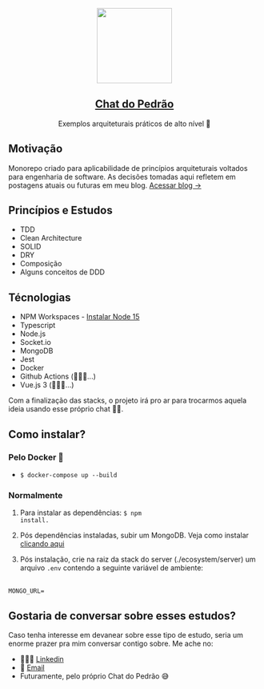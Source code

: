 <p align="center">
  <a href="https://pedromoraisf.medium.com">
    <img src="https://ouch-cdn.icons8.com/preview/760/349dca7d-9e1f-4a75-a2b3-0c030530d384.png" height="150">
    <h2 align="center">Chat do Pedrão</h2>
  </a>
  <p align="center">Exemplos arquiteturais práticos de alto nível 🦅</p>
</p>


## Motivação
Monorepo criado para aplicabilidade de princípios arquiteturais voltados para engenharia de software. As decisões tomadas aqui refletem em postagens atuais ou futuras em meu blog. [Acessar blog →](https://pedromoraisf.medium.com)

## Princípios e Estudos
- TDD
- Clean Architecture
- SOLID
- DRY
- Composição
- Alguns conceitos de DDD

## Técnologias
- NPM Workspaces - [Instalar Node 15](https://nodejs.org/en/download/current/)
- Typescript
- Node.js
- Socket.io
- MongoDB
- Jest
- Docker
- Github Actions (👨🏽‍💻...)
- Vue.js 3 (👨🏽‍💻...)

Com a finalização das stacks, o projeto irá pro ar para trocarmos aquela ideia usando esse próprio chat ✌🏽.

## Como instalar?
### Pelo Docker 🐳
- <code>$ docker-compose up --build</code>

### Normalmente
1. Para instalar as dependências: <code>$ npm install.</code>

2. Pós dependências instaladas, subir um MongoDB. Veja como instalar [clicando aqui](https://docs.mongodb.com/manual/installation/)

3. Pós instalação, crie na raiz da stack do server (./ecosystem/server) um arquivo <code>.env</code> contendo a seguinte variável de ambiente:
<br>
<code>MONGO_URL=<sua_variavel_de_conexao_mongo></code>

## Gostaria de conversar sobre esses estudos?
Caso tenha interesse em devanear sobre esse tipo de estudo, seria um enorme prazer pra mim conversar contigo sobre. Me ache no:
- 🙋🏽‍♂️ [Linkedin](https://www.linkedin.com/in/pedromoraisf/)
- 📧 [Email](mailto:pedro.morais1997@gmail.com)
- Futuramente, pelo próprio Chat do Pedrão 😅